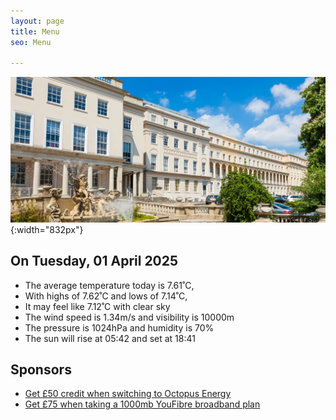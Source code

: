 ```yaml
---
layout: page
title: Menu
seo: Menu

---
```


![Logo](/images/logo.jpg){:width="832px"}

<!-- weather_marker starts -->
## On Tuesday, 01 April 2025

- The average temperature today is 7.61˚C,
- With highs of 7.62˚C and lows of 7.14˚C,
- It may feel like 7.12˚C with clear sky
- The wind speed is 1.34m/s and visibility is 10000m
- The pressure is 1024hPa and humidity is 70%
- The sun will rise at 05:42 and set at 18:41

<!-- weather_marker ends -->

## Sponsors

- [Get £50 credit when switching to Octopus Energy](https://bit.ly/3oD1nnS)
- [Get £75 when taking a 1000mb YouFibre broadband plan](https://aklam.io/91zWhU?)



